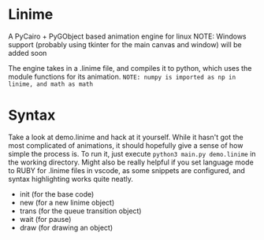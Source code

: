 # Linime
A PyCairo + PyGObject based animation engine for linux
NOTE: Windows support (probably using tkinter for the main canvas and window) will be added soon

The engine takes in a .linime file, and compiles it to python, which uses the module functions for its animation.
`NOTE: numpy is imported as np in linime, and math as math`

# Syntax
Take a look at demo.linime and hack at it yourself. While it hasn't got the most complicated of animations, it should hopefully give a sense of how simple the process is. To run it, just  execute `python3 main.py demo.linime` in the working directory. Might also be really helpful if you set language mode to RUBY for .linime files in vscode, as some snippets are configured, and syntax highlighting works quite neatly. 
- init (for the base code)
- new (for a new linime object)
- trans (for the queue transition object)
- wait (for pause)
- draw (for drawing an object)
